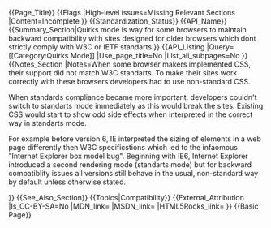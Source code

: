 {{Page_Title}}
{{Flags
|High-level issues=Missing Relevant Sections
|Content=Incomplete
}}
{{Standardization_Status}}
{{API_Name}}
{{Summary_Section|Quirks mode is way for some browsers to maintain backward compatibility  with sites designed for older browsers which dont strictly comply with W3C or IETF standarts.}}
{{API_Listing
|Query=[[Category:Quirks Mode]]
|Use_page_title=No
|List_all_subpages=No
}}
{{Notes_Section
|Notes=When some browser makers implemented CSS, their support did not match W3C standarts. To make their sites work correctly with these browsers developers had to use non-standard CSS. 

When standards compliance became more important, developers couldn't switch to standarts mode immediately as this would break the sites. Existing CSS would start to show odd side effects when interpreted in the correct way in standarts mode.

For example before version 6, IE interpreted the sizing of elements in a web page differently then W3C specificstions which led to the infaomous "Internet Explorer box model bug". Beginning with IE6, Internet Explorer introduced a second rendering mode (standarts mode) but for backward compatiblity issues all versions still behave in the usual, non-standard way by default unless otherwise stated.

}}
{{See_Also_Section}}
{{Topics|Compatibility}}
{{External_Attribution
|Is_CC-BY-SA=No
|MDN_link=
|MSDN_link=
|HTML5Rocks_link=
}}
{{Basic Page}}